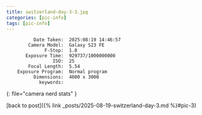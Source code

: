 ```yaml
---
title: switzerland-day-3-3.jpg
categories: [pic-info]
tags: [pic-info]
---
```


```text
          Date Taken:  2025:08:19 14:46:57
        Camera Model:  Galaxy S23 FE
              F-Stop:  1.8
       Exposure Time:  929737/1000000000
                 ISO:  25
        Focal Length:  5.54
    Exposure Program:  Normal program
          Dimensions:  4000 x 3000
            keywords:  
```
{: file="camera nerd stats" }

[back to post]({% link _posts/2025-08-19-switzerland-day-3.md %}#pic-3)